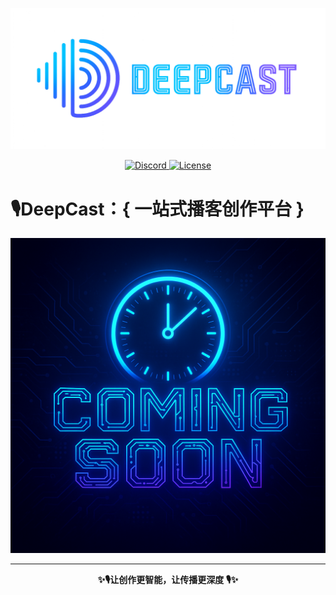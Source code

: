 <p align="center">
  <img width="1111" alt="DeepCast" src="deepcast.png"  />
</p>
<p align="center">
  <a href="https://discord.gg/GSVNwVqT">
    <img
        src="https://img.shields.io/badge/Forum-Discord-%235865F2.svg"
        alt="Discord"
    />
  </a>
  <a href="./LICENSE">
    <img
        src="https://img.shields.io/badge/License-MIT-yellow.svg"
        alt="License"
    />
  </a>
</p>

# **🎙️DeepCast**：{ 一站式播客创作平台 }

<img width="1111" alt="Creating" src="creating.png">

---

<p align="center">
  <b>✨🎙️让创作更智能，让传播更深度 🎙️✨</b>
</p>
